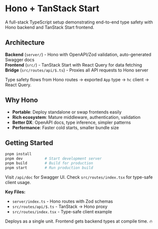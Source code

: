 # Hono + TanStack Start

A full-stack TypeScript setup demonstrating end-to-end type safety with Hono backend and TanStack Start frontend.

## Architecture

**Backend** (`server/`) - Hono with OpenAPI/Zod validation, auto-generated Swagger docs  
**Frontend** (`src/`) - TanStack Start with React Query for data fetching  
**Bridge** (`src/routes/api/$.ts`) - Proxies all API requests to Hono server  

Type safety flows from Hono routes → exported `App` type → `hc` client → React Query.

## Why Hono

- **Portable**: Deploy standalone or swap frontends easily
- **Rich ecosystem**: Mature middleware, authentication, validation
- **Better DX**: OpenAPI docs, type inference, simpler patterns
- **Performance**: Faster cold starts, smaller bundle size

## Getting Started

```bash
pnpm install
pnpm dev          # Start development server
pnpm build        # Build for production
pnpm start        # Run production build
```

Visit `/api/doc` for Swagger UI. Check `src/routes/index.tsx` for type-safe client usage.

**Key Files:**
- `server/index.ts` - Hono routes with Zod schemas
- `src/routes/api/$.ts` - TanStack → Hono proxy
- `src/routes/index.tsx` - Type-safe client example

Deploys as a single unit. Frontend gets backend types at compile time. 🔥

